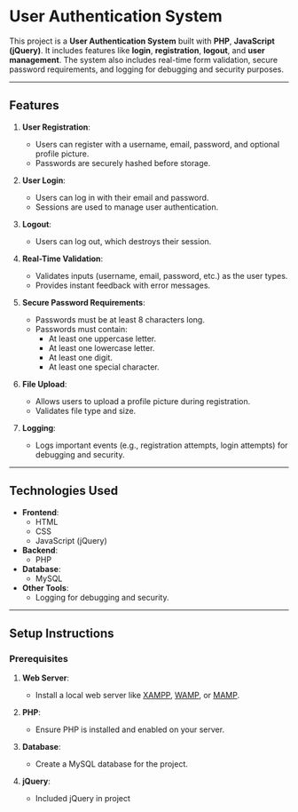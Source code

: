 # User Authentication System

This project is a **User Authentication System** built with **PHP**, **JavaScript (jQuery)**. It includes features like **login**, **registration**, **logout**, and **user management**. The system also includes real-time form validation, secure password requirements, and logging for debugging and security purposes.

---

## Features

1. **User Registration**:
   - Users can register with a username, email, password, and optional profile picture.
   - Passwords are securely hashed before storage.

2. **User Login**:
   - Users can log in with their email and password.
   - Sessions are used to manage user authentication.

3. **Logout**:
   - Users can log out, which destroys their session.

4. **Real-Time Validation**:
   - Validates inputs (username, email, password, etc.) as the user types.
   - Provides instant feedback with error messages.

5. **Secure Password Requirements**:
   - Passwords must be at least 8 characters long.
   - Passwords must contain:
     - At least one uppercase letter.
     - At least one lowercase letter.
     - At least one digit.
     - At least one special character.

6. **File Upload**:
   - Allows users to upload a profile picture during registration.
   - Validates file type and size.

7. **Logging**:
   - Logs important events (e.g., registration attempts, login attempts) for debugging and security.
---

## Technologies Used

- **Frontend**:
  - HTML
  - CSS
  - JavaScript (jQuery)
- **Backend**:
  - PHP
- **Database**:
  - MySQL
- **Other Tools**:
  - Logging for debugging and security.

---

## Setup Instructions

### Prerequisites

1. **Web Server**:
   - Install a local web server like [XAMPP](https://www.apachefriends.org/index.html), [WAMP](http://www.wampserver.com/en/), or [MAMP](https://www.mamp.info/en/).

2. **PHP**:
   - Ensure PHP is installed and enabled on your server.

3. **Database**:
   - Create a MySQL database for the project.

4. **jQuery**:
   - Included jQuery in project 
